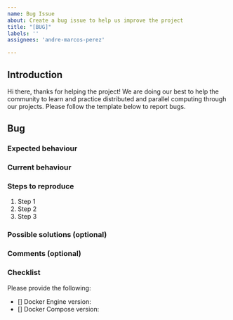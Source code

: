 ```yaml
---
name: Bug Issue
about: Create a bug issue to help us improve the project
title: "[BUG]"
labels: ''
assignees: 'andre-marcos-perez'

---
```


## Introduction

Hi there, thanks for helping the project! We are doing our best to help the community to learn and practice distributed and parallel computing through our projects. Please follow the template below to report bugs.

## Bug

### Expected behaviour

### Current behaviour

### Steps to reproduce

1. Step 1
2. Step 2
3. Step 3

### Possible solutions (optional)

### Comments (optional)

### Checklist

Please provide the following:

- [] Docker Engine version:
- [] Docker Compose version:
